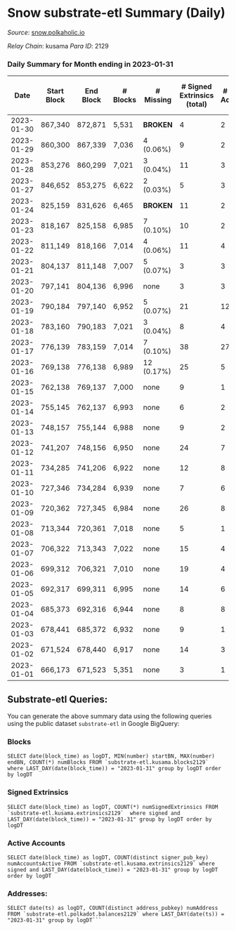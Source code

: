 # Snow substrate-etl Summary (Daily)

_Source_: [snow.polkaholic.io](https://snow.polkaholic.io)

*Relay Chain*: kusama
*Para ID*: 2129



### Daily Summary for Month ending in 2023-01-31


| Date | Start Block | End Block | # Blocks | # Missing | # Signed Extrinsics (total) | # Active Accounts | # Addresses with Balances | # Events | # Transfers | # XCM Transfers In | # XCM Transfers Out |
| ---- | ----------- | --------- | -------- | --------- | --------------------------- | ----------------- | ------------------------- | -------- | ----------- | ------------------ | ------------------- |
| 2023-01-30 | 867,340 | 872,871 | 5,531 |  **BROKEN**  | 4 | 2 |  | 16,674 | 4  |   |   |
| 2023-01-29 | 860,300 | 867,339 | 7,036 | 4 (0.06%) | 9 | 2 |  | 22,849 | 15  |   |   |
| 2023-01-28 | 853,276 | 860,299 | 7,021 | 3 (0.04%) | 11 | 3 |  | 21,254 | 11  |   |   |
| 2023-01-27 | 846,652 | 853,275 | 6,622 | 2 (0.03%) | 5 | 3 |  | 20,473 | 17  |   |   |
| 2023-01-24 | 825,159 | 831,626 | 6,465 |  **BROKEN**  | 11 | 2 |  | 20,348 | 25  |   |   |
| 2023-01-23 | 818,167 | 825,158 | 6,985 | 7 (0.10%) | 10 | 2 |  | 21,470 | 16  |   |   |
| 2023-01-22 | 811,149 | 818,166 | 7,014 | 4 (0.06%) | 11 | 4 | 5,580 | 21,236 | 17  |   |   |
| 2023-01-21 | 804,137 | 811,148 | 7,007 | 5 (0.07%) | 3 | 3 |  | 22,922 | 15  |   |   |
| 2023-01-20 | 797,141 | 804,136 | 6,996 | none  | 3 | 3 |  | 21,165 | 10  |   |   |
| 2023-01-19 | 790,184 | 797,140 | 6,952 | 5 (0.07%) | 21 | 12 |  | 21,587 | 38  |   |   |
| 2023-01-18 | 783,160 | 790,183 | 7,021 | 3 (0.04%) | 8 | 4 |  | 21,349 | 16  |   |   |
| 2023-01-17 | 776,139 | 783,159 | 7,014 | 7 (0.10%) | 38 | 27 |  | 21,915 | 54  |   |   |
| 2023-01-16 | 769,138 | 776,138 | 6,989 | 12 (0.17%) | 25 | 5 |  | 21,174 | 19  |   |   |
| 2023-01-15 | 762,138 | 769,137 | 7,000 | none  | 9 | 1 |  | 21,484 | 20  |   |   |
| 2023-01-14 | 755,145 | 762,137 | 6,993 | none  | 6 | 2 |  | 21,199 | 10  |   |   |
| 2023-01-13 | 748,157 | 755,144 | 6,988 | none  | 9 | 2 |  | 21,596 | 24  |   |   |
| 2023-01-12 | 741,207 | 748,156 | 6,950 | none  | 24 | 7 |  | 21,539 | 43  |   |   |
| 2023-01-11 | 734,285 | 741,206 | 6,922 | none  | 12 | 8 |  | 21,541 | 47  |   |   |
| 2023-01-10 | 727,346 | 734,284 | 6,939 | none  | 7 | 6 |  | 21,065 | 19  |   |   |
| 2023-01-09 | 720,362 | 727,345 | 6,984 | none  | 26 | 8 |  | 21,215 | 18  |   |   |
| 2023-01-08 | 713,344 | 720,361 | 7,018 | none  | 5 | 1 |  | 21,119 | 5  |   |   |
| 2023-01-07 | 706,322 | 713,343 | 7,022 | none  | 15 | 4 | 5,485 | 21,216 | 13  |   |   |
| 2023-01-06 | 699,312 | 706,321 | 7,010 | none  | 19 | 4 |  | 21,276 | 25  |   |   |
| 2023-01-05 | 692,317 | 699,311 | 6,995 | none  | 14 | 6 |  | 21,133 | 15  |   |   |
| 2023-01-04 | 685,373 | 692,316 | 6,944 | none  | 8 | 8 |  | 20,980 | 8  |   |   |
| 2023-01-03 | 678,441 | 685,372 | 6,932 | none  | 9 | 1 |  | 20,928 | 10  |   |   |
| 2023-01-02 | 671,524 | 678,440 | 6,917 | none  | 14 | 3 |  | 21,301 | 24  |   |   |
| 2023-01-01 | 666,173 | 671,523 | 5,351 | none  | 3 | 1 | 5,432 | 16,104 | 3  |   |   |

## Substrate-etl Queries:
You can generate the above summary data using the following queries using the public dataset `substrate-etl` in Google BigQuery:


### Blocks
```
SELECT date(block_time) as logDT, MIN(number) startBN, MAX(number) endBN, COUNT(*) numBlocks FROM `substrate-etl.kusama.blocks2129`  where LAST_DAY(date(block_time)) = "2023-01-31" group by logDT order by logDT
```


### Signed Extrinsics
```
SELECT date(block_time) as logDT, COUNT(*) numSignedExtrinsics FROM `substrate-etl.kusama.extrinsics2129`  where signed and LAST_DAY(date(block_time)) = "2023-01-31" group by logDT order by logDT
```


### Active Accounts
```
SELECT date(block_time) as logDT, COUNT(distinct signer_pub_key) numAccountsActive FROM `substrate-etl.kusama.extrinsics2129` where signed and LAST_DAY(date(block_time)) = "2023-01-31" group by logDT order by logDT
```


### Addresses:
```
SELECT date(ts) as logDT, COUNT(distinct address_pubkey) numAddress FROM `substrate-etl.polkadot.balances2129` where LAST_DAY(date(ts)) = "2023-01-31" group by logDT```

